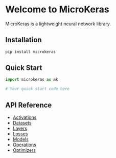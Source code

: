 # Welcome to MicroKeras

MicroKeras is a lightweight neural network library.

## Installation

```bash
pip install microkeras
```

## Quick Start

```python
import microkeras as mk

# Your quick start code here
```

## API Reference

- [Activations](api/activations.md)
- [Datasets](api/datasets.md)
- [Layers](api/layers.md)
- [Losses](api/losses.md)
- [Models](api/models.md)
- [Operations](api/operations.md)
- [Optimizers](api/optimizers.md)

